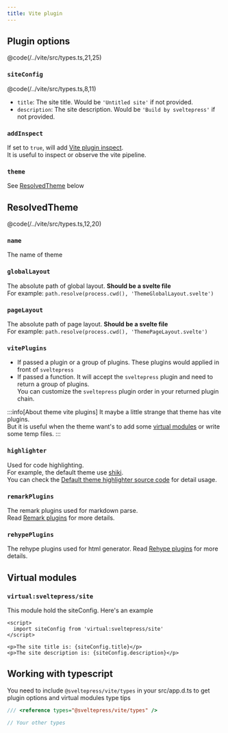 ```yaml
---
title: Vite plugin
---
```


## Plugin options

@code(/../vite/src/types.ts,21,25)

### `siteConfig`

@code(/../vite/src/types.ts,8,11)

* `title`: The site title. Would be `'Untitled site'` if not provided.
* `description`: The site description. Would be `'Build by sveltepress'` if not provided.

### `addInspect`

If set to `true`, will add [Vite plugin inspect](https://github.com/antfu/vite-plugin-inspect).   
It is useful to inspect or observe the vite pipeline.

### `theme`

See [ResolvedTheme](#ResolvedTheme) below

## ResolvedTheme

@code(/../vite/src/types.ts,12,20)

### `name`   

The name of theme

### `globalLayout`  

The absolute path of global layout. **Should be a svelte file**  
For example: `path.resolve(process.cwd(), 'ThemeGlobalLayout.svelte')`

### `pageLayout`  

The absolute path of page layout. **Should be a svelte file**  
For example: `path.resolve(process.cwd(), 'ThemePageLayout.svelte')`
  
### `vitePlugins`  

* If passed a plugin or a group of plugins. These plugins would applied in front of `sveltepress`
* If passed a function. It will accept the `sveltepress` plugin and need to return a group of plugins.  
  You can customize the `sveltepress` plugin order in your returned plugin chain.  

:::info[About theme vite plugins]
  It maybe a little strange that theme has vite plugins.  
  But it is useful when the theme want's to add some [virtual modules](https://vitejs.dev/guide/api-plugin.html#virtual-modules-convention) or write some temp files. 
:::

### `highlighter`  

Used for code highlighting.  
For example, the default theme use [shiki](https://github.com/shikijs/shiki).  
You can check the [Default theme highlighter source code](https://github.com/Blackman99/sveltepress/blob/256c1abe6be51d37fa1ff5f9148368207c47a7ae/packages/theme-default/src/markdown/highlighter.ts) for detail usage.

### `remarkPlugins`  

The remark plugins used for markdown parse.  
Read [Remark plugins](https://github.com/remarkjs/remark#plugins) for more details. 

### `rehypePlugins`  

The rehype plugins used for html generator.
Read [Rehype plugins](https://github.com/rehypejs/rehype#plugins) for more details.

## Virtual modules

### `virtual:sveltepress/site`

This module hold the siteConfig. Here's an example

```svelte live
<script>
  import siteConfig from 'virtual:sveltepress/site'
</script>

<p>The site title is: {siteConfig.title}</p>
<p>The site description is: {siteConfig.description}</p>
```

## Working with typescript

You need to include `@sveltepress/vite/types` in your src/app.d.ts to get plugin options and virtual modules type tips

```ts title="/src/app.d.ts"
/// <reference types="@sveltepress/vite/types" />

// Your other types
```
